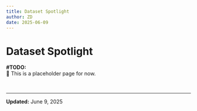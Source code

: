 ```yaml
---
title: Dataset Spotlight
author: ZD
date: 2025-06-09
---
```


# Dataset Spotlight

**\#TODO:**  
🚧 This is a placeholder page for now.

&nbsp;

---

**Updated:** June 9, 2025
